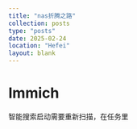 ```yaml
---
title: "nas折腾之路"
collection: posts
type: "posts"
date: 2025-02-24
location: "Hefei"
layout: blank
---
```


# Immich

智能搜索启动需要重新扫描，在任务里